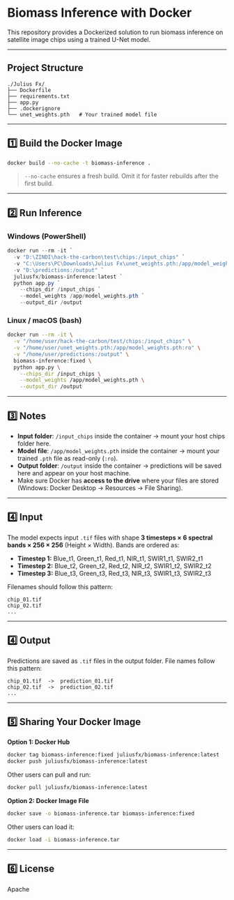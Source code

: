 # Biomass Inference with Docker

This repository provides a Dockerized solution to run biomass inference on satellite image chips using a trained U-Net model.

---

## Project Structure

```
./Julius Fx/
├── Dockerfile
├── requirements.txt
├── app.py
├── .dockerignore
└── unet_weights.pth   # Your trained model file
```

---

## 1️⃣ Build the Docker Image

```bash
docker build --no-cache -t biomass-inference .
```

> `--no-cache` ensures a fresh build. Omit it for faster rebuilds after the first build.

---

## 2️⃣ Run Inference

### Windows (PowerShell)

```powershell
docker run --rm -it `
  -v "D:\ZINDI\hack-the-carbon\test\chips:/input_chips" `
  -v "C:\Users\PC\Downloads\Julius Fx\unet_weights.pth:/app/model_weights.pth:ro" `
  -v "D:\predictions:/output" `
  juliusfx/biomass-inference:latest `
  python app.py `
    --chips_dir /input_chips `
    --model_weights /app/model_weights.pth `
    --output_dir /output
```

### Linux / macOS (bash)

```bash
docker run --rm -it \
  -v "/home/user/hack-the-carbon/test/chips:/input_chips" \
  -v "/home/user/unet_weights.pth:/app/model_weights.pth:ro" \
  -v "/home/user/predictions:/output" \
  biomass-inference:fixed \
  python app.py \
    --chips_dir /input_chips \
    --model_weights /app/model_weights.pth \
    --output_dir /output
```

---

## 3️⃣ Notes

* **Input folder**: `/input_chips` inside the container → mount your host chips folder here.
* **Model file**: `/app/model_weights.pth` inside the container → mount your trained `.pth` file as read-only (`:ro`).
* **Output folder**: `/output` inside the container → predictions will be saved here and appear on your host machine.
* Make sure Docker has **access to the drive** where your files are stored (Windows: Docker Desktop → Resources → File Sharing).

---

## 4️⃣ Input

The model expects input `.tif` files with shape **3 timesteps × 6 spectral bands × 256 × 256** (Height × Width). Bands are ordered as:  

- **Timestep 1:** Blue_t1, Green_t1, Red_t1, NIR_t1, SWIR1_t1, SWIR2_t1  
- **Timestep 2:** Blue_t2, Green_t2, Red_t2, NIR_t2, SWIR1_t2, SWIR2_t2  
- **Timestep 3:** Blue_t3, Green_t3, Red_t3, NIR_t3, SWIR1_t3, SWIR2_t3  

Filenames should follow this pattern:  

```
chip_01.tif
chip_02.tif
...
```

---

## 4️⃣ Output

Predictions are saved as `.tif` files in the output folder. File names follow this pattern:

```
chip_01.tif  ->  prediction_01.tif
chip_02.tif  ->  prediction_02.tif
...
```

---

## 5️⃣ Sharing Your Docker Image

**Option 1: Docker Hub**

```bash
docker tag biomass-inference:fixed juliusfx/biomass-inference:latest
docker push juliusfx/biomass-inference:latest
```

Other users can pull and run:

```bash
docker pull juliusfx/biomass-inference:latest
```

**Option 2: Docker Image File**

```bash
docker save -o biomass-inference.tar biomass-inference:fixed
```

Other users can load it:

```bash
docker load -i biomass-inference.tar
```

---

## 6️⃣ License

Apache

